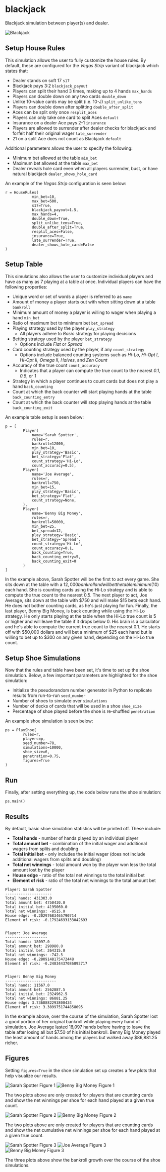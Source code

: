 # blackjack
Blackjack simulation between player(s) and dealer.

![Blackjack](/documentation/blackjack.jpg?raw=true)

## Setup House Rules

This simulation allows the user to fully customize the house rules. By default, these are configured for the *Vegas Strip* variant of blackjack which states that:

- Dealer stands on soft 17 `s17`
- Blackjack pays 3:2 `blackjack_payout`
- Players can split their hand 3 times, making up to 4 hands `max_hands`
- Players can double down on any two cards `double_down`
- Unlike 10-value cards may be split (i.e. 10-J) `split_unlike_tens`
- Players can double down after splitting `double_after_split`
- Aces can be split only once `resplit_aces`
- Players can only take one card to split Aces `default`
- Insurance on a dealer Ace pays 2-1 `insurance`
- Players are allowed to surrender after dealer checks for blackjack and forfeit half their original wager `late_surrender`
- 21 on a split Ace does not count as Blackjack `default`

Additional parameters allows the user to specify the following:

- Minimum bet allowed at the table `min_bet`
- Maximum bet allowed at the table `max_bet`
- Dealer reveals hole card even when all players surrender, bust, or have natural blackjack `dealer_shows_hole_card`

An example of the *Vegas Strip* configuration is seen below:
```
r = HouseRules(
            min_bet=10,
            max_bet=500,
            s17=True,
            blackjack_payout=1.5,
            max_hands=4,
            double_down=True,
            split_unlike_tens=True,
            double_after_split=True,
            resplit_aces=False,
            insurance=True,
            late_surrender=True,
            dealer_shows_hole_card=False
)
```

## Setup Table

This simulations also allows the user to customize individual players and have as many as 7 playing at a table at once. Individual players can have the following properties:

- Unique word or set of words a player is referred to as `name`
- Amount of money a player starts out with when sitting down at a table `bankroll`
- Minimum amount of money a player is willing to wager when playing a hand `min_bet`
- Ratio of maximum bet to minimum bet `bet_spread`
- Playing strategy used by the player `play_strategy`
    - All players adhere to *Basic* strategy for playing decisions
- Betting strategy used by the player `bet_strategy`
    - Options include *Flat* or *Spread*
- Card counting strategy used by the player, if any `count_strategy`
    - Options include balanced counting systems such as *Hi-Lo*, *Hi-Opt I*, *Hi-Opt II*, *Omega II*, *Halves*, and *Zen Count*
- Accuracy of the true count `count_accuracy`
   - Indicates that a player can compute the true count to the nearest *0.1*, *0.5*, or *1*
- Strategy in which a player continues to count cards but does not play a hand `back_counting` 
- Count at which the back counter will start playing hands at the table `back_counting_entry`
- Count at which the back counter will stop playing hands at the table `back_counting_exit`

An example table setup is seen below:
```
p = [
        Player(
            name='Sarah Spotter',
            rules=r,
            bankroll=12000,
            min_bet=10,
            play_strategy='Basic',
            bet_strategy='Flat',
            count_strategy='Hi-Lo',
            count_accuracy=0.5),
        Player(
            name='Joe Average',
            rules=r,
            bankroll=750,
            min_bet=15,
            play_strategy='Basic',
            bet_strategy='Flat',
            count_strategy=None,
        ),
        Player(
            name='Benny Big Money',
            rules=r,
            bankroll=50000,
            min_bet=25,
            bet_spread=12,
            play_strategy='Basic',
            bet_strategy='Spread',
            count_strategy='Hi-Lo',
            count_accuracy=0.1,
            back_counting=True,
            back_counting_entry=5,
            back_counting_exit=0
        )
]
```
In the example above, Sarah Spotter will be the first to act every game. She sits down at the table with a $12,000 bankroll and will bet the table minimum ($10) each hand. She is counting cards using the Hi-Lo strategy and is able to compute the true count to the nearest 0.5. The next player to act, Joe Average, sits down at the table with $750 and will make $15 bets each hand. He does not bother counting cards, as he's just playing for fun. Finally, the last player, Benny Big Money, is back counting while using the Hi-Lo strategy. He only starts playing at the table when the Hi-Lo true count is 5 or higher and will leave the table if it drops below 0. His brain is a calculator and he's able to compute the current true count to the nearest 0.1. He starts off with $50,000 dollars and will bet a minimum of $25 each hand but is willing to bet up to $300 on any given hand, depending on the Hi-Lo true count.

## Setup Shoe Simulations

Now that the rules and table have been set, it's time to set up the shoe simulation. Below, a few important parameters are highlighted for the shoe simulation:

- Initialize the pseudorandom number generator in Python to replicate results from run-to-run `seed_number`
- Number of shoes to simulate over `simulations`
- Number of decks of cards that will be used in a shoe `shoe_size`
- Percentage of shoe played before the shoe is re-shuffled `penetration`

An example shoe simulation is seen below:
```
ps = PlayShoe(
        rules=r,
        players=p,
        seed_number=78,
        simulations=10000,
        shoe_size=6,
        penetration=0.75,
        figures=True
)
```

## Run 

Finally, after setting everything up, the code below runs the shoe simulation:
```
ps.main()
```

## Results

By default, basic shoe simulation statistics will be printed off. These include:

- **Total hands** - number of hands played by an individual player
- **Total amount bet** - combination of the initial wager and additional wagers from splits and doubling
- **Total initial bet** - only includes the initial wager (does not include additional wagers from splits and doubling)
- **Total net winnings** - total amount won by the player won less the total amount lost by the player 
- **House edge** - ratio of the total net winnings to the total initial bet
- **Element of risk** - ratio of the total net winnings to the total amount bet

```
Player: Sarah Spotter
---------------------
Total hands: 431303.0
Total amount bet: 4750430.0
Total initial bet: 4195060.0
Total net winnings: -8515.0
House edge: -0.20297683465790714
Element of risk: -0.17924693133042693


Player: Joe Average
-------------------
Total hands: 18097.0
Total amount bet: 298980.0
Total initial bet: 264315.0
Total net winnings: -742.5
House edge: -0.2809148175472448
Element of risk: -0.24834437086092717


Player: Benny Big Money
-----------------------
Total hands: 11567.0
Total amount bet: 2562887.5
Total initial bet: 2324962.5
Total net winnings: 86881.25
House edge: 3.7368882293800434
Element of risk: 3.3899751744858095
```
In the example above, over the course of the simulation, Sarah Spotter lost a good portion of her original bankroll while playing every hand of simulation. Joe Average lasted 18,097 hands before having to leave the table after losing all but $7.50 of his initial bankroll. Benny Big Money played the least amount of hands among the players but walked away $86,881.25 richer. 

## Figures

Setting `figures=True` in the shoe simulation set up creates a few plots that help visualize our results.

![Sarah Spotter Figure 1](/documentation/sarah_spotter_fig1.png?raw=true)
![Benny Big Money Figure 1](/documentation/benny_big_money_fig1.png?raw=true)

The two plots above are only created for players that are counting cards and show the net winnings per shoe for each hand played at a given true count. 

![Sarah Spotter Figure 2](/documentation/sarah_spotter_fig2.png?raw=true)
![Benny Big Money Figure 2](/documentation/benny_big_money_fig2.png?raw=true)

The two plots above are only created for players that are counting cards and show the net cumulative net winnings per shoe for each hand played at a given true count. 

![Sarah Spotter Figure 3](/documentation/sarah_spotter_fig3.png?raw=true)
![Joe Average Figure 3](/documentation/joe_average_fig3.png?raw=true)
![Benny Big Money Figure 3](/documentation/benny_big_money_fig3.png?raw=true)

The three plots above show the bankroll growth over the course of the shoe simulations. 


